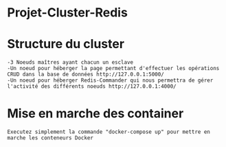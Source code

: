 # Projet-Cluster-Redis

# Structure du cluster
    -3 Noeuds maîtres ayant chacun un esclave
    -Un noeud pour héberger la page permettant d'effectuer les opérations CRUD dans la base de données http://127.0.0.1:5000/
    -Un noeud pour héberger Redis-Commander qui nous permettra de gérer l'activité des différents noeuds http://127.0.0.1:4000/

# Mise en marche des container
    Executez simplement la commande "docker-compose up" pour mettre en marche les conteneurs Docker

